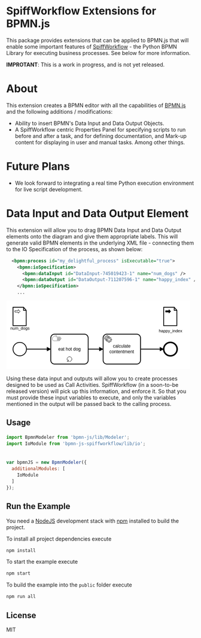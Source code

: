 
# SpiffWorkflow Extensions for BPMN.js
This package provides extensions that can be applied to BPMN.js that will enable some important features of [SpiffWorkflow](https://github.com/sartography/SpiffWorkflow) - the Python BPMN Library for executing business processes.  See below for more information.

**IMPROTANT**:  This is a work in progress, and is not yet released.

# About

This extension creates a BPMN editor with all the capabilities of [BPMN.js](https://github.com/bpmn-io/bpmn-js) and the following additions / modifications:

* Ability to insert BPMN's Data Input and Data Output Objects.
* A SpiffWorkflow centric Properties Panel for specifying scripts to run before and after a task, and for defining documentation, and Mark-up content for displaying in user and manual tasks.  Among other things.

# Future Plans
* We look forward to integrating a real time Python execution environment for live script development.

# Data Input and Data Output Element
This extension will allow you to drag BPMN Data Input and Data Output elements onto the diagram and give them appropriate labels.  This will generate valid BPMN elements in the underlying XML file - connecting them to the IO Specification of the process, as shown below:
```xml
  <bpmn:process id="my_delightful_process" isExecutable="true">
    <bpmn:ioSpecification>
      <bpmn:dataInput id="DataInput-745019423-1" name="num_dogs" />
      <bpmn:dataOutput id="DataOutput-711207596-1" name="happy_index" />
    </bpmn:ioSpecification>
    ...
```
![Screenshot](docs/io.png)

Using these data input and outputs will allow you to create processes designed to be used as Call Activities.  SpiffWorkflow (in a soon-to-be released version) will pick up this information, and enforce it.  So that you must provide these input variables to execute, and only the variables mentioned in the output will be passed back to the calling process.

## Usage
```javascript
import BpmnModeler from 'bpmn-js/lib/Modeler';
import IoModule from 'bpmn-js-spiffworkflow/lib/io';


var bpmnJS = new BpmnModeler({
  additionalModules: [
    IoModule
  ]
});
```

## Run the Example

You need a [NodeJS](http://nodejs.org) development stack with [npm](https://npmjs.org) installed to build the project.

To install all project dependencies execute

```sh
npm install
```

To start the example execute

```sh
npm start
```

To build the example into the `public` folder execute

```sh
npm run all
```


## License
MIT
